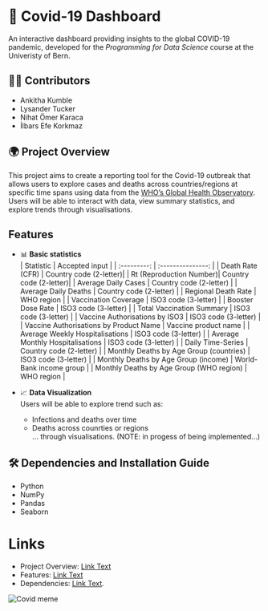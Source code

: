 # 🦠 Covid-19 Dashboard 

An interactive dashboard providing insights to the global COVID-19 pandemic, developed for the *Programming for Data Science* course at the Univeristy of Bern. 

## 👨‍💻 Contributors 
- Ankitha Kumble
- Lysander Tucker
- Nihat Ömer Karaca
- İlbars Efe Korkmaz

## 🌍 Project Overview 

This project aims to create a reporting tool for the Covid-19 outbreak that allows users to explore cases and deaths across countries/regions at specific time spans using data from the [WHO’s Global Health Observatory](https://www.who.int/data/gho).
Users will be able to interact with data, view summary statistics, and explore trends through visualisations. 

## Features 
- 📊 **Basic statistics**  
| Statistic | Accepted input |
| :---------: | :---------------: |
| Death Rate (CFR) | Country code (2-letter)|
| Rt (Reproduction Number)| Country code (2-letter)|
| Average Daily Cases | Country code (2-letter) |
| Average Daily Deaths | Country code (2-letter) |
| Regional Death Rate | WHO region |
| Vaccination Coverage | ISO3 code (3-letter) |
| Booster Dose Rate | ISO3 code (3-letter) |
| Total Vaccination Summary | ISO3 code (3-letter) |
| Vaccine Authorisations by ISO3 | ISO3 code (3-letter) |
| Vaccine Authorisations by Product Name | Vaccine product name |
| Average Weekly Hospitalisations | ISO3 code (3-letter) |
| Average Monthly Hospitalisations | ISO3 code (3-letter) |
| Daily Time-Series | Country code (2-letter) |
| Monthly Deaths by Age Group (countries) | ISO3 code (3-letter) |
| Monthly Deaths by Age Group (income) | World-Bank income group |
| Monthly Deaths by Age Group (WHO region) | WHO region |

- 📈 **Data Visualization**  
  Users will be able to explore trend such as: 
  - Infections and deaths over time
  - Deaths across counrties or regions  
 ... through visualisations. (NOTE: in progess of being implemented...)

## 🛠️ Dependencies and Installation Guide 
- Python  
- NumPy  
- Pandas  
- Seaborn  


# Links 
- Project Overview: [Link Text](#Project-Overview/)
- Features: [Link Text](#Features)
- Dependencies: [Link Text](#Dependencies-and-Installation-Guide ).

![Covid meme](https://www.graphicdesignforum.com/uploads/default/original/2X/b/bfda98588e18bedca5818e31c486b76349a3a926.jpeg)

